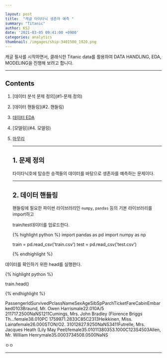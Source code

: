 ```yaml
---

layout: post
title:  "캐글 타이타닉 생존자 예측 "
summary: "Titanic"
author: KSJ
date: '2021-03-05 09:41:00 +0900'
categories: analytics
thumbnail: /imgages/ship-3401500_1920.png
---
```


캐글 필사를 시작하면서, 클래식한 Titanic data를 활용하여 DATA HANDLING, EDA, MODELING을 진행해 보려고 합니다.

-----







## Contents

1. [데이터 분석 문제 정의](#1-문제 정의)

2. [데이터 핸들링](#2. 핸들링)

3. [데이터 EDA](3.데이터EDA)

4. [모델링](#4. 모델링)

5. [마무리](#5.마무리)

   -----

   ## 1. 문제 정의



   타이타닉호에 탑승한 승객들의 데이터를 바탕으로 생존자를 예측하는 문제이다.

   ***

   ## 2. 데이터 핸들링

   핸들링에 필요한 파이썬 라이브러리인 `numpy`, `pandas` 등의 기본 라이브러리를 import하고 

   train/test데이터를 업로드한다.

   

   {% highlight python %}
   import pandas as pd
   import numpy as np

   train = pd.read_csv('train.csv')
   test = pd.read_csv('test.csv')

   {% endhighlight %}

데이터를 확인하기 위한 head를 실행한다.

{% highlight python %}

train.head()

{% endhighlight %}  



PassengerIdSurvivedPclassNameSexAgeSibSpParchTicketFareCabinEmbarked0103Braund, Mr. Owen Harrismale22.010A/5 211717.2500NaNS1211Cumings, Mrs. John Bradley (Florence Briggs Th...female38.010PC 1759971.2833C85C2313Heikkinen, Miss. Lainafemale26.000STON/O2. 31012827.9250NaNS3411Futrelle, Mrs. Jacques Heath (Lily May Peel)female35.01011380353.1000C123S4503Allen, Mr. William Henrymale35.0003734508.0500NaNS



ㅇㅇ

***


